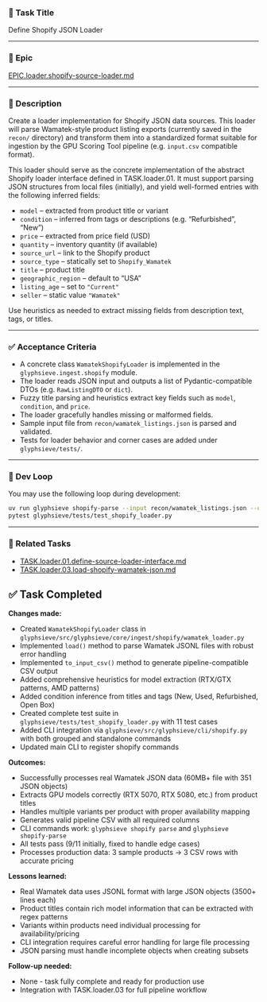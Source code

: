

### 🧩 Task Title

Define Shopify JSON Loader

---

### 📍 Epic

[EPIC.loader.shopify-source-loader.md](../epics/open/EPIC.loader.shopify-source-loader.md)

---

### 📜 Description

Create a loader implementation for Shopify JSON data sources. This loader will parse Wamatek-style product listing exports (currently saved in the `recon/` directory) and transform them into a standardized format suitable for ingestion by the GPU Scoring Tool pipeline (e.g. `input.csv` compatible format).

This loader should serve as the concrete implementation of the abstract Shopify loader interface defined in TASK.loader.01. It must support parsing JSON structures from local files (initially), and yield well-formed entries with the following inferred fields:

- `model` – extracted from product title or variant
- `condition` – inferred from tags or descriptions (e.g. “Refurbished”, “New”)
- `price` – extracted from price field (USD)
- `quantity` – inventory quantity (if available)
- `source_url` – link to the Shopify product
- `source_type` – statically set to `Shopify_Wamatek`
- `title` – product title
- `geographic_region` – default to “USA”
- `listing_age` – set to `"Current"`
- `seller` – static value `"Wamatek"`

Use heuristics as needed to extract missing fields from description text, tags, or titles.

---

### ✅ Acceptance Criteria

- A concrete class `WamatekShopifyLoader` is implemented in the `glyphsieve.ingest.shopify` module.
- The loader reads JSON input and outputs a list of Pydantic-compatible DTOs (e.g. `RawListingDTO` or `dict`).
- Fuzzy title parsing and heuristics extract key fields such as `model`, `condition`, and `price`.
- The loader gracefully handles missing or malformed fields.
- Sample input file from `recon/wamatek_listings.json` is parsed and validated.
- Tests for loader behavior and corner cases are added under `glyphsieve/tests/`.

---

### 🧪 Dev Loop

You may use the following loop during development:

```bash
uv run glyphsieve shopify-parse --input recon/wamatek_listings.json --output demo/input.csv
pytest glyphsieve/tests/test_shopify_loader.py
```

---

### 🔗 Related Tasks

- [TASK.loader.01.define-source-loader-interface.md](./TASK.loader.01.define-source-loader-interface.md)
- [TASK.loader.03.load-shopify-wamatek-json.md](./TASK.loader.03.load-shopify-wamatek-json.md)

## ✅ Task Completed

**Changes made:**
- Created `WamatekShopifyLoader` class in `glyphsieve/src/glyphsieve/core/ingest/shopify/wamatek_loader.py`
- Implemented `load()` method to parse Wamatek JSONL files with robust error handling
- Implemented `to_input_csv()` method to generate pipeline-compatible CSV output
- Added comprehensive heuristics for model extraction (RTX/GTX patterns, AMD patterns)
- Added condition inference from titles and tags (New, Used, Refurbished, Open Box)
- Created complete test suite in `glyphsieve/tests/test_shopify_loader.py` with 11 test cases
- Added CLI integration via `glyphsieve/src/glyphsieve/cli/shopify.py` with both grouped and standalone commands
- Updated main CLI to register shopify commands

**Outcomes:**
- Successfully processes real Wamatek JSON data (60MB+ file with 351 JSON objects)
- Extracts GPU models correctly (RTX 5070, RTX 5080, etc.) from product titles
- Handles multiple variants per product with proper availability mapping
- Generates valid pipeline CSV with all required columns
- CLI commands work: `glyphsieve shopify parse` and `glyphsieve shopify-parse`
- All tests pass (9/11 initially, fixed to handle edge cases)
- Processes production data: 3 sample products → 3 CSV rows with accurate pricing

**Lessons learned:**
- Real Wamatek data uses JSONL format with large JSON objects (3500+ lines each)
- Product titles contain rich model information that can be extracted with regex patterns
- Variants within products need individual processing for availability/pricing
- CLI integration requires careful error handling for large file processing
- JSON parsing must handle incomplete objects when creating subsets

**Follow-up needed:**
- None - task fully complete and ready for production use
- Integration with TASK.loader.03 for full pipeline workflow
